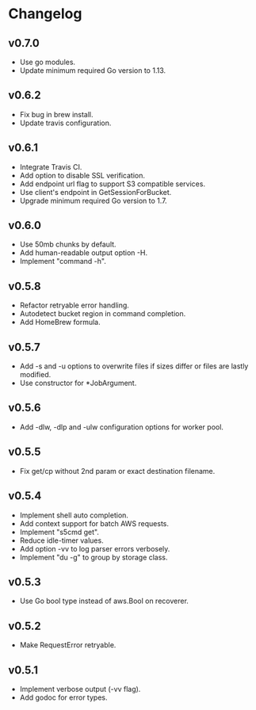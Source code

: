 # Changelog

## v0.7.0

- Use go modules.
- Update minimum required Go version to 1.13.

## v0.6.2

- Fix bug in brew install.
- Update travis configuration.

## v0.6.1

- Integrate Travis CI.
- Add option to disable SSL verification.
- Add endpoint url flag to support S3 compatible services.
- Use client's endpoint in GetSessionForBucket.
- Upgrade minimum required Go version to 1.7.

## v0.6.0

- Use 50mb chunks by default.
- Add human-readable output option -H. 
- Implement "command -h".

## v0.5.8

- Refactor retryable error handling.
- Autodetect bucket region in command completion.
- Add HomeBrew formula.

## v0.5.7

- Add -s and -u options to overwrite files if sizes differ or files are lastly modified.
- Use constructor for *JobArgument.

## v0.5.6

- Add -dlw, -dlp and -ulw configuration options for worker pool.

## v0.5.5
- Fix get/cp without 2nd param or exact destination filename.

## v0.5.4

- Implement shell auto completion.
- Add context support for batch AWS requests.
- Implement "s5cmd get".
- Reduce idle-timer values.
- Add option -vv to log parser errors verbosely.
- Implement "du -g" to group by storage class.

## v0.5.3
- Use Go bool type instead of aws.Bool on recoverer.

## v0.5.2

- Make RequestError retryable.

## v0.5.1

- Implement verbose output (-vv flag).
- Add godoc for error types.
